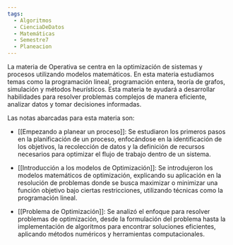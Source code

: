```yaml
---
tags:
  - Algoritmos
  - CienciaDeDatos
  - Matemáticas
  - Semestre7
  - Planeacion
---
```

La materia de Operativa se centra en la optimización de sistemas y procesos utilizando modelos matemáticos. En esta materia estudiamos temas como la programación lineal, programación entera, teoría de grafos, simulación y métodos heurísticos. Esta materia te ayudará a desarrollar habilidades para resolver problemas complejos de manera eficiente, analizar datos y tomar decisiones informadas.

Las notas abarcadas para esta materia son:

- [[Empezando a planear un proceso]]: Se estudiaron los primeros pasos en la planificación de un proceso, enfocándose en la identificación de los objetivos, la recolección de datos y la definición de recursos necesarios para optimizar el flujo de trabajo dentro de un sistema.
    
- [[Introducción a los modelos de Optimización]]: Se introdujeron los modelos matemáticos de optimización, explicando su aplicación en la resolución de problemas donde se busca maximizar o minimizar una función objetivo bajo ciertas restricciones, utilizando técnicas como la programación lineal.
    
- [[Problema de Optimización]]: Se analizó el enfoque para resolver problemas de optimización, desde la formulación del problema hasta la implementación de algoritmos para encontrar soluciones eficientes, aplicando métodos numéricos y herramientas computacionales.




